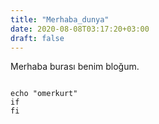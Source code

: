 ```yaml
---
title: "Merhaba_dunya"
date: 2020-08-08T03:17:20+03:00
draft: false
---
```


Merhaba burası benim bloğum.

```shell

echo "omerkurt"
if 
fi
````